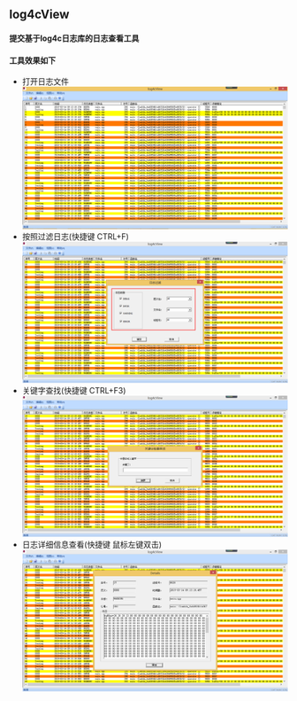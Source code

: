 ## log4cView
 #### 提交基于log4c日志库的日志查看工具
 #### 工具效果如下
+  打开日志文件 
![open](https://github.com/RyanLiuF/log4cView/blob/master/img/open.png)
+ 按照过滤日志(快捷键 CTRL+F) 
![filter](https://github.com/RyanLiuF/log4cView/blob/master/img/filter.png)
+ 关键字查找(快捷键 CTRL+F3)   
![look](https://github.com/RyanLiuF/log4cView/blob/master/img/look.png)
+ 日志详细信息查看(快捷键 鼠标左键双击) 
![detail](https://github.com/RyanLiuF/log4cView/blob/master/img/detail.png)
